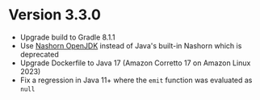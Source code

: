 Version 3.3.0
=============
- Upgrade build to Gradle 8.1.1
- Use [Nashorn OpenJDK](https://github.com/openjdk/nashorn) instead of Java's built-in Nashorn which is deprecated
- Upgrade Dockerfile to Java 17 (Amazon Corretto 17 on Amazon Linux 2023)
- Fix a regression in Java 11+ where the `emit` function was evaluated as `null`
